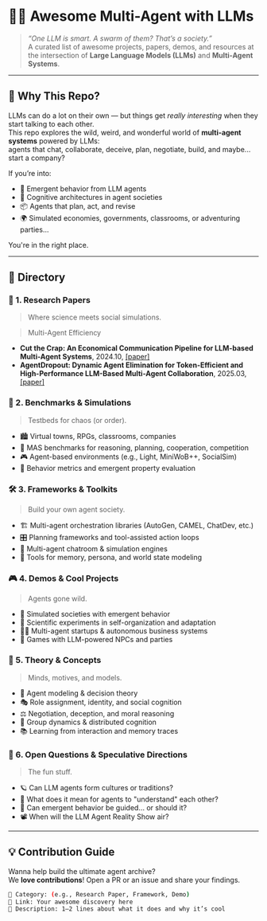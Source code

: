 # 🤖🤝 Awesome Multi-Agent with LLMs

> _“One LLM is smart. A swarm of them? That’s a society.”_  
> A curated list of awesome projects, papers, demos, and resources at the intersection of **Large Language Models (LLMs)** and **Multi-Agent Systems**.

---

## 🎯 Why This Repo?

LLMs can do a lot on their own — but things get *really interesting* when they start talking to each other.  
This repo explores the wild, weird, and wonderful world of **multi-agent systems** powered by LLMs:  
agents that chat, collaborate, deceive, plan, negotiate, build, and maybe... start a company?

If you’re into:
- 🤹 Emergent behavior from LLM agents  
- 🧠 Cognitive architectures in agent societies  
- 📦 Agents that plan, act, and revise  
- 🌍 Simulated economies, governments, classrooms, or adventuring parties...

You're in the right place.

---

## 🧭 Directory

### 📜 1. Research Papers
> Where science meets social simulations.

> Multi-Agent Efficiency
- **Cut the Crap: An Economical Communication Pipeline for LLM-based Multi-Agent Systems**, 2024.10, [[paper]](https://arxiv.org/pdf/2410.02506)
- **AgentDropout: Dynamic Agent Elimination for Token-Efficient and High-Performance LLM-Based Multi-Agent Collaboration**, 2025.03, [[paper]](https://arxiv.org/pdf/2503.18891)

### 🧪 2. Benchmarks & Simulations
> Testbeds for chaos (or order).

- 🏙️ Virtual towns, RPGs, classrooms, companies  
- 🧪 MAS benchmarks for reasoning, planning, cooperation, competition  
- 🎮 Agent-based environments (e.g., Light, MiniWoB++, SocialSim)  
- 🔄 Behavior metrics and emergent property evaluation

### 🛠️ 3. Frameworks & Toolkits
> Build your own agent society.

- 🏗️ Multi-agent orchestration libraries (AutoGen, CAMEL, ChatDev, etc.)  
- 🎛️ Planning frameworks and tool-assisted action loops  
- 💬 Multi-agent chatroom & simulation engines  
- 🧠 Tools for memory, persona, and world state modeling

### 🎮 4. Demos & Cool Projects
> Agents gone wild.

- 🎲 Simulated societies with emergent behavior  
- 🧬 Scientific experiments in self-organization and adaptation  
- 🧑‍💼 Multi-agent startups & autonomous business systems  
- 👾 Games with LLM-powered NPCs and parties  

### 🧠 5. Theory & Concepts
> Minds, motives, and models.

- 🧭 Agent modeling & decision theory  
- 🎭 Role assignment, identity, and social cognition  
- ⚖️ Negotiation, deception, and moral reasoning  
- 🧠 Group dynamics & distributed cognition  
- 📚 Learning from interaction and memory traces

### 🚀 6. Open Questions & Speculative Directions
> The fun stuff.

- 🪐 Can LLM agents form cultures or traditions?  
- 🤔 What does it mean for agents to "understand" each other?  
- 🧯 Can emergent behavior be guided… or should it?  
- 📽️ When will the LLM Agent Reality Show air?

---

## 💡 Contribution Guide

Wanna help build the ultimate agent archive?  
We **love contributions**! Open a PR or an issue and share your findings.

```bash
📁 Category: (e.g., Research Paper, Framework, Demo)
🔗 Link: Your awesome discovery here
📝 Description: 1–2 lines about what it does and why it’s cool
